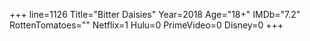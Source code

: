 +++
line=1126
Title="Bitter Daisies"
Year=2018
Age="18+"
IMDb="7.2"
RottenTomatoes=""
Netflix=1
Hulu=0
PrimeVideo=0
Disney=0
+++

